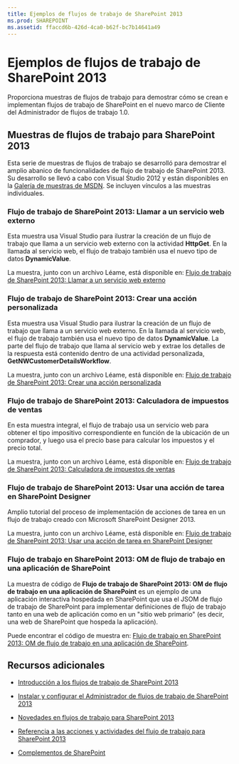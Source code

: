 ```yaml
---
title: Ejemplos de flujos de trabajo de SharePoint 2013
ms.prod: SHAREPOINT
ms.assetid: ffaccd6b-426d-4ca0-b62f-bc7b14641a49
---
```



# Ejemplos de flujos de trabajo de SharePoint 2013
Proporciona muestras de flujos de trabajo para demostrar cómo se crean e implementan flujos de trabajo de SharePoint en el nuevo marco de Cliente del Administrador de flujos de trabajo 1.0.
## Muestras de flujos de trabajo para SharePoint 2013
<a name="bkm_wfsamples"> </a>

Esta serie de muestras de flujos de trabajo se desarrolló para demostrar el amplio abanico de funcionalidades de flujo de trabajo de SharePoint 2013. Su desarrollo se llevó a cabo con Visual Studio 2012 y están disponibles en la  [Galería de muestras de MSDN](http://code.msdn.microsoft.com/). Se incluyen vínculos a las muestras individuales.
  
    
    

### Flujo de trabajo de SharePoint 2013: Llamar a un servicio web externo

Esta muestra usa Visual Studio para ilustrar la creación de un flujo de trabajo que llama a un servicio web externo con la actividad **HttpGet**. En la llamada al servicio web, el flujo de trabajo también usa el nuevo tipo de datos **DynamicValue**.
  
    
    
La muestra, junto con un archivo Léame, está disponible en:  [Flujo de trabajo de SharePoint 2013: Llamar a un servicio web externo](http://code.msdn.microsoft.com/SharePoint-2013-workflow-48ea87d4)
  
    
    

### Flujo de trabajo de SharePoint 2013: Crear una acción personalizada

Esta muestra usa Visual Studio para ilustrar la creación de un flujo de trabajo que llama a un servicio web externo. En la llamada al servicio web, el flujo de trabajo también usa el nuevo tipo de datos **DynamicValue**. La parte del flujo de trabajo que llama al servicio web y extrae los detalles de la respuesta está contenido dentro de una actividad personalizada, **GetNWCustomerDetailsWorkflow**.
  
    
    
La muestra, junto con un archivo Léame, está disponible en:  [Flujo de trabajo de SharePoint 2013: Crear una acción personalizada](http://code.msdn.microsoft.com/SharePoint-2013-workflow-41e5c0f9)
  
    
    

### Flujo de trabajo de SharePoint 2013: Calculadora de impuestos de ventas

En esta muestra integral, el flujo de trabajo usa un servicio web para obtener el tipo impositivo correspondiente en función de la ubicación de un comprador, y luego usa el precio base para calcular los impuestos y el precio total.
  
    
    
La muestra, junto con un archivo Léame, está disponible en:  [Flujo de trabajo de SharePoint 2013: Calculadora de impuestos de ventas](http://code.msdn.microsoft.com/SharePoint-2013-workflow-f7a1a8ba)
  
    
    

### Flujo de trabajo de SharePoint 2013: Usar una acción de tarea en SharePoint Designer

Amplio tutorial del proceso de implementación de acciones de tarea en un flujo de trabajo creado con Microsoft SharePoint Designer 2013.
  
    
    
La muestra, junto con un archivo Léame, está disponible en:  [Flujo de trabajo de SharePoint 2013: Usar una acción de tarea en SharePoint Designer](http://code.msdn.microsoft.com/SharePoint-2013-workflow-942a5441)
  
    
    

### Flujo de trabajo en SharePoint 2013: OM de flujo de trabajo en una aplicación de SharePoint

La muestra de código de **Flujo de trabajo de SharePoint 2013: OM de flujo de trabajo en una aplicación de SharePoint** es un ejemplo de una aplicación interactiva hospedada en SharePoint que usa el JSOM de flujo de trabajo de SharePoint para implementar definiciones de flujo de trabajo tanto en una web de aplicación como en un "sitio web primario" (es decir, una web de SharePoint que hospeda la aplicación).
  
    
    
Puede encontrar el código de muestra en:  [Flujo de trabajo en SharePoint 2013: OM de flujo de trabajo en una aplicación de SharePoint](http://code.msdn.microsoft.com/SharePoint-2013-workflow-050f5211).
  
    
    

## Recursos adicionales
<a name="bkm_additional"> </a>


-  [Introducción a los flujos de trabajo de SharePoint 2013](get-started-with-workflows-in-sharepoint-2013.md)
    
  
-  [Instalar y configurar el Administrador de flujos de trabajo de SharePoint 2013](set-up-and-configure-sharepoint-2013-workflow-manager.md)
    
  
-  [Novedades en flujos de trabajo para SharePoint 2013](what-s-new-in-workflows-for-sharepoint-2013.md)
    
  
-  [Referencia a las acciones y actividades del flujo de trabajo para SharePoint 2013](workflow-actions-and-activities-reference-for-sharepoint-2013.md)
    
  
-  [Complementos de SharePoint](http://msdn.microsoft.com/library/cd1eda9e-8e54-4223-93a9-a6ea0d18df70%28Office.15%29.aspx)
    
  

